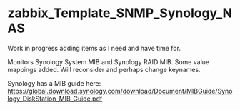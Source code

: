 # zabbix_Template_SNMP_Synology_NAS

Work in progress adding items as I need and have time for.

Monitors Synology System MIB and Synology RAID MIB.
Some value mappings added.
Will reconsider and perhaps change keynames.


Synology has a MIB guide here:
https://global.download.synology.com/download/Document/MIBGuide/Synology_DiskStation_MIB_Guide.pdf
